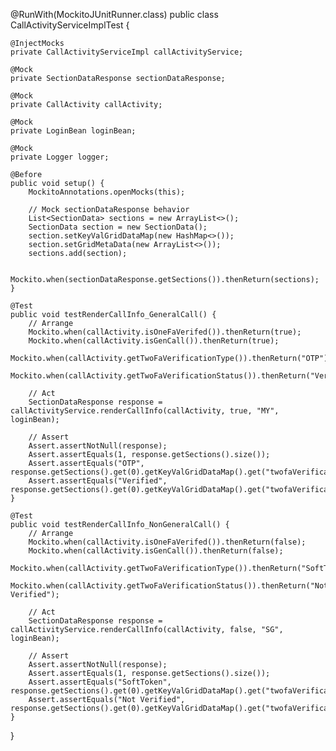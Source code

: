 @RunWith(MockitoJUnitRunner.class)
public class CallActivityServiceImplTest {

    @InjectMocks
    private CallActivityServiceImpl callActivityService;

    @Mock
    private SectionDataResponse sectionDataResponse;

    @Mock
    private CallActivity callActivity;

    @Mock
    private LoginBean loginBean;

    @Mock
    private Logger logger;

    @Before
    public void setup() {
        MockitoAnnotations.openMocks(this);

        // Mock sectionDataResponse behavior
        List<SectionData> sections = new ArrayList<>();
        SectionData section = new SectionData();
        section.setKeyValGridDataMap(new HashMap<>());
        section.setGridMetaData(new ArrayList<>());
        sections.add(section);

        Mockito.when(sectionDataResponse.getSections()).thenReturn(sections);
    }

    @Test
    public void testRenderCallInfo_GeneralCall() {
        // Arrange
        Mockito.when(callActivity.isOneFaVerifed()).thenReturn(true);
        Mockito.when(callActivity.isGenCall()).thenReturn(true);
        Mockito.when(callActivity.getTwoFaVerificationType()).thenReturn("OTP");
        Mockito.when(callActivity.getTwoFaVerificationStatus()).thenReturn("Verified");

        // Act
        SectionDataResponse response = callActivityService.renderCallInfo(callActivity, true, "MY", loginBean);

        // Assert
        Assert.assertNotNull(response);
        Assert.assertEquals(1, response.getSections().size());
        Assert.assertEquals("OTP", response.getSections().get(0).getKeyValGridDataMap().get("twofaVerificationType"));
        Assert.assertEquals("Verified", response.getSections().get(0).getKeyValGridDataMap().get("twofaVerificationStatus"));
    }

    @Test
    public void testRenderCallInfo_NonGeneralCall() {
        // Arrange
        Mockito.when(callActivity.isOneFaVerifed()).thenReturn(false);
        Mockito.when(callActivity.isGenCall()).thenReturn(false);
        Mockito.when(callActivity.getTwoFaVerificationType()).thenReturn("SoftToken");
        Mockito.when(callActivity.getTwoFaVerificationStatus()).thenReturn("Not Verified");

        // Act
        SectionDataResponse response = callActivityService.renderCallInfo(callActivity, false, "SG", loginBean);

        // Assert
        Assert.assertNotNull(response);
        Assert.assertEquals(1, response.getSections().size());
        Assert.assertEquals("SoftToken", response.getSections().get(0).getKeyValGridDataMap().get("twofaVerificationType"));
        Assert.assertEquals("Not Verified", response.getSections().get(0).getKeyValGridDataMap().get("twofaVerificationStatus"));
    }
}
